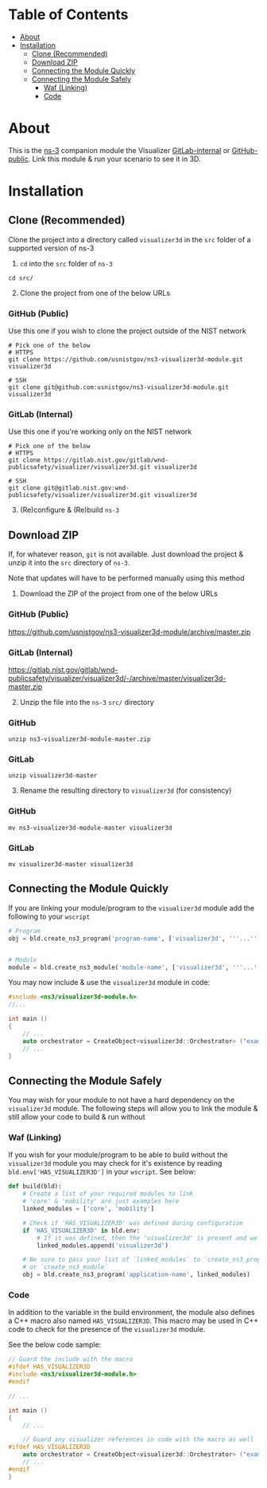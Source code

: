 # Table of Contents

* [About](#about)
* [Installation](#installation)
    * [Clone (Recommended)](#clone-recommended)
    * [Download ZIP](#download-zip)
    * [Connecting the Module Quickly](#connecting-the-module-quickly)
    * [Connecting the Module Safely](#connecting-the-module-safely)
        * [Waf (Linking)](#waf-linking)
        * [Code](#code)

# About
This is the [ns-3](https://www.nsnam.org/) companion module the
Visualizer
[GitLab-internal](https://gitlab.nist.gov/gitlab/wnd-publicsafety/visualizer/visualization) or
[GitHub-public](https://github.com/usnistgov/ns3-visualizer3d).
Link this module & run your scenario to see it in 3D.

# Installation
## Clone (Recommended)
Clone the project into a directory called `visualizer3d` in
the `src` folder of a supported version of ns-3

1) `cd` into the `src` folder of `ns-3`

```shell
cd src/
```

2) Clone the project from one of the below URLs

### GitHub (Public)

Use this one if you wish to clone the project outside of the NIST
network
```shell
# Pick one of the below
# HTTPS
git clone https://github.com/usnistgov/ns3-visualizer3d-module.git visualizer3d

# SSH
git clone git@github.com:usnistgov/ns3-visualizer3d-module.git visualizer3d
```


### GitLab (Internal)

Use this one if you're working only on the NIST network
```shell
# Pick one of the below
# HTTPS
git clone https://gitlab.nist.gov/gitlab/wnd-publicsafety/visualizer/visualizer3d.git visualizer3d

# SSH
git clone git@gitlab.nist.gov:wnd-publicsafety/visualizer/visualizer3d.git visualizer3d
```

3) (Re)configure & (Re)build `ns-3`

## Download ZIP
If, for whatever reason, `git` is not available. Just download the
project & unzip it into the `src` directory of `ns-3`.

Note that updates will have to be performed manually using this method

1) Download the ZIP of the project from one of the below URLs

### GitHub (Public)
https://github.com/usnistgov/ns3-visualizer3d-module/archive/master.zip

### GitLab (Internal)
https://gitlab.nist.gov/gitlab/wnd-publicsafety/visualizer/visualizer3d/-/archive/master/visualizer3d-master.zip

2) Unzip the file into the `ns-3` `src/` directory
### GitHub
```shell
unzip ns3-visualizer3d-module-master.zip
```

### GitLab
```shell
unzip visualizer3d-master
```

3) Rename the resulting directory to `visualizer3d` (for consistency)
### GitHub
```shell
mv ns3-visualizer3d-module-master visualizer3d
```

### GitLab
```shell
mv visualizer3d-master visualizer3d
```

## Connecting the Module Quickly
If you are linking your module/program to the `visualizer3d` module add the following to your `wscript`

```python
# Program
obj = bld.create_ns3_program('program-name', ['visualizer3d', '''...'''])


# Module
module = bld.create_ns3_module('module-name', ['visualizer3d', '''...'''])
```

You may now include & use the `visualizer3d` module in code:
```cpp
#include <ns3/visualizer3d-module.h>
//...

int main ()
{
    // ...
    auto orchestrator = CreateObject<visualizer3d::Orchestrator> ("example.json");
    // ...
}
```

## Connecting the Module Safely
You may wish for your module to not have a hard dependency on the `visualizer3d` module.
The following steps will allow you to link the module & still allow your code to build &
run without 

### Waf (Linking)
If you wish for your module/program to be able to build without the `visualizer3d` module
you may check for it's existence by reading `bld.env['HAS_VISUALIZER3D']` in your `wscript`. See below:

```python
def build(bld):
    # Create a list of your required modules to link
    # 'core' & 'mobility' are just examples here
    linked_modules = ['core', 'mobility']

    # Check if 'HAS_VISUALIZER3D' was defined during configuration
    if 'HAS_VISUALIZER3D' in bld.env:
        # If it was defined, then the 'visualizer3d' is present and we may link it
        linked_modules.append('visualizer3d')

    # Be sure to pass your list of `linked_modules` to `create_ns3_program`
    # or `create_ns3_module`
    obj = bld.create_ns3_program('application-name', linked_modules)
```

### Code
In addition to the variable in the build environment, the module also defines a C++ macro
also named `HAS_VISUALIZER3D`. This macro may be used in C++ code to check for the presence
of the `visualizer3d` module.

See the below code sample:
```cpp
// Guard the include with the macro
#ifdef HAS_VISUALIZER3D
#include <ns3/visualizer3d-module.h>
#endif

// ...

int main ()
{
    // ...

    // Guard any visualizer references in code with the macro as well
#ifdef HAS_VISUALIZER3D
    auto orchestrator = CreateObject<visualizer3d::Orchestrator> ("example.json");
    // ...
#endif
}
```
